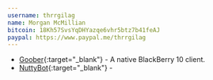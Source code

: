 ```yaml
---
username: thrrgilag
name: Morgan McMillian
bitcoin: 18Kh57SvsYqDHYazqe6vhr5btz7b41feAJ
paypal: https://www.paypal.me/thrrgilag
---
```

    
* [Goober](https://code.monkeystew.net/thrrgilag/goober-bb10/releases){:target="_blank"} - A native BlackBerry 10 client.
* [NuttyBot](){:target="_blank"} -
